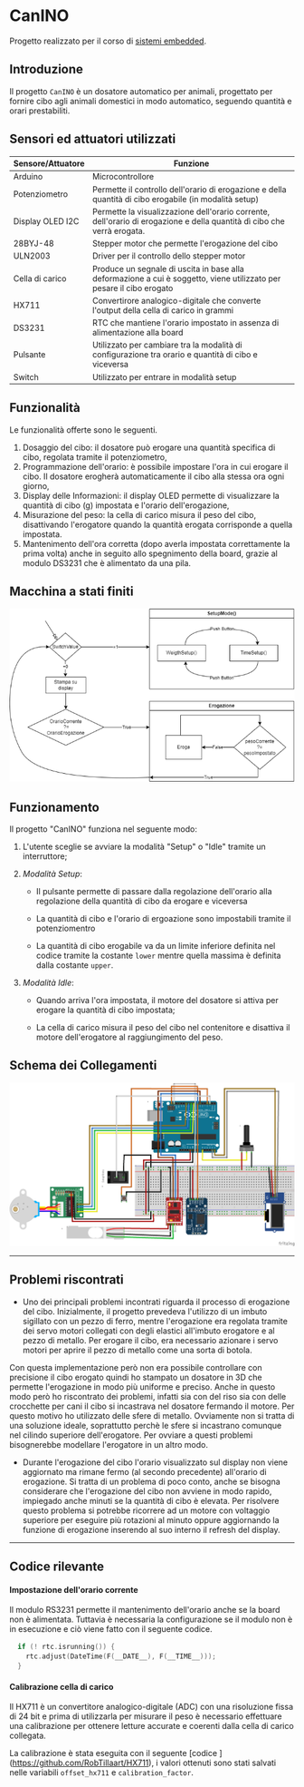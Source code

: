 # CanINO
Progetto realizzato per il corso di [sistemi embedded](https://gitlab.di.unimi.it/sistemiembedded/2022-2023).
## Introduzione

Il progetto `CanINO` è un dosatore automatico per animali, progettato per fornire cibo agli animali domestici in modo automatico, seguendo quantità e orari prestabiliti.

## Sensori ed attuatori utilizzati

| Sensore/Attuatore | Funzione                                                                                                                |
| ----------------- | ----------------------------------------------------------------------------------------------------------------------- |
| Arduino           | Microcontrollore                                                                                                        |
| Potenziometro     | Permette il controllo dell'orario di erogazione e della quantità di cibo erogabile (in modalità setup)                                                  |
| Display OLED I2C  | Permette la visualizzazione dell'orario corrente, dell'orario di erogazione e della quantità dì cibo che verrà erogata. |
| 28BYJ-48          | Stepper motor che permette l'erogazione del cibo                                                                        |
| ULN2003           | Driver per il controllo dello stepper motor                                                                             |
| Cella di carico   | Produce un segnale di uscita in base alla deformazione a cui è soggetto, viene utilizzato per pesare il cibo erogato    |
| HX711             | Convertirore analogico-digitale che converte l'output della cella di carico in grammi                                   |
| DS3231            | RTC che mantiene l'orario impostato in assenza di alimentazione alla board                                              |
| Pulsante          | Utilizzato per cambiare tra la modalità di configurazione tra orario e quantità di cibo e viceversa                     |
| Switch            | Utilizzato per entrare in modalità setup                                                                                |

## Funzionalità

Le funzionalità offerte sono le seguenti.

1. Dosaggio del cibo: il dosatore può erogare una quantità specifica di cibo, regolata tramite il potenziometro,
2. Programmazione dell'orario: è possibile impostare l'ora in cui erogare il cibo. Il dosatore erogherà automaticamente il cibo alla stessa ora ogni giorno,
3. Display delle Informazioni: il display OLED permette di visualizzare la quantità di cibo (g) impostata e l'orario dell'erogazione,
4. Misurazione del peso: la cella di carico misura il peso del cibo, disattivando l'erogatore quando la quantità erogata corrisponde a quella impostata.
5. Mantenimento dell'ora corretta (dopo averla impostata correttamente la prima volta) anche in seguito allo spegnimento della board, grazie al modulo DS3231 che è alimentato da una pila.

## Macchina a stati finiti

![](https://github.com/Pasinim/CanINO/blob/main/images/fsm.drawio.png)

## Funzionamento

Il progetto "CanINO" funziona nel seguente modo:

1. L'utente sceglie se avviare la modalità "Setup" o "Idle" tramite un interruttore;

2. _Modalità Setup_:
   
   - Il pulsante permette di passare dalla regolazione dell'orario alla regolazione della quantità di cibo da erogare e viceversa
   
   - La quantità di cibo e l'orario di ergoazione sono impostabili tramite il potenziomentro
   
   - La quantità di cibo erogabile va da un limite inferiore definita nel codice tramite la costante `lower` mentre quella massima è definita dalla costante `upper`.

3. _Modalità Idle_:
   
   -  Quando arriva l'ora impostata, il motore del dosatore si attiva per erogare la quantità di cibo impostata;

   -  La cella di carico misura il peso del cibo nel contenitore e disattiva il motore dell'erogatore al raggiungimento del peso.

## Schema dei Collegamenti

![](https://github.com/Pasinim/CanINO/blob/main/images/CanINO_bb.png)


---

## Problemi riscontrati

- Uno dei principali problemi incontrati riguarda il processo di erogazione del cibo. Inizialmente, il progetto prevedeva l'utilizzo di un imbuto sigillato con un pezzo di ferro, mentre l'erogazione era regolata tramite dei servo motori collegati con degli elastici all'imbuto erogatore e al pezzo di metallo. Per erogare il cibo, era necessario azionare i servo motori per aprire il pezzo di metallo come una sorta di botola.

Con questa implementazione però non era possibile controllare con precisione il cibo erogato quindi ho stampato un dosatore in 3D che permette l'erogazione in modo più uniforme e preciso. Anche in questo modo però ho riscontrato dei problemi, infatti sia con del riso sia con delle crocchette per cani il cibo si incastrava nel dosatore fermando il motore. Per questo motivo ho utilizzato delle sfere di metallo. Ovviamente non si tratta di una soluzione ideale, soprattutto perchè le sfere si incastrano comunque nel cilindo superiore dell'erogatore. Per ovviare a questi problemi bisognerebbe modellare l'erogatore in un altro modo.

- Durante l'erogazione del cibo l'orario visualizzato sul display non viene aggiornato ma rimane fermo (al secondo precedente) all'orario di erogazione. Si tratta di un problema di poco conto, anche se bisogna considerare che l'erogazione del cibo non avviene in modo rapido, impiegado anche minuti se la quantità di cibo è elevata. Per risolvere questo problema si potrebbe ricorrere ad un motore con voltaggio superiore per eseguire più rotazioni al minuto oppure aggiornando la funzione di erogazione inserendo al suo interno il refresh del display.

---

## Codice rilevante

#### Impostazione dell'orario corrente

Il modulo RS3231 permette il mantenimento dell'orario anche se la board non è alimentata. Tuttavia è necessaria la configurazione se il modulo non è in esecuzione e ciò viene fatto con il seguente codice.

```c
  if (! rtc.isrunning()) {
    rtc.adjust(DateTime(F(__DATE__), F(__TIME__)));
  }
```

#### Calibrazione cella di carico

Il HX711 è un convertitore analogico-digitale (ADC) con una risoluzione fissa di 24 bit e prima di utilizzarla per misurare il peso è necessario effettuare una calibrazione per ottenere letture accurate e coerenti dalla cella di carico collegata.

La calibrazione è stata eseguita con il seguente [codice ]
(https://github.com/RobTillaart/HX711), i valori ottenuti sono stati salvati nelle variabili `offset_hx711` e `calibration_factor`.

